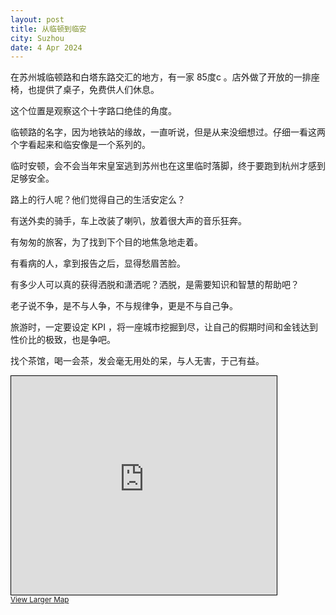 ```yaml
---
layout: post
title: 从临顿到临安
city: Suzhou
date: 4 Apr 2024
---
```


在苏州城临顿路和白塔东路交汇的地方，有一家 85度c 。店外做了开放的一排座椅，也提供了桌子，免费供人们休息。

这个位置是观察这个十字路口绝佳的角度。

临顿路的名字，因为地铁站的缘故，一直听说，但是从来没细想过。仔细一看这两个字看起来和临安像是一个系列的。

临时安顿，会不会当年宋皇室逃到苏州也在这里临时落脚，终于要跑到杭州才感到足够安全。

路上的行人呢？他们觉得自己的生活安定么？

有送外卖的骑手，车上改装了喇叭，放着很大声的音乐狂奔。

有匆匆的旅客，为了找到下个目的地焦急地走着。

有看病的人，拿到报告之后，显得愁眉苦脸。

有多少人可以真的获得洒脱和潇洒呢？洒脱，是需要知识和智慧的帮助吧？

老子说不争，是不与人争，不与规律争，更是不与自己争。

旅游时，一定要设定 KPI ，将一座城市挖掘到尽，让自己的假期时间和金钱达到性价比的极致，也是争吧。

找个茶馆，喝一会茶，发会毫无用处的呆，与人无害，于己有益。

<iframe width="425" height="350" src="https://www.openstreetmap.org/export/embed.html?bbox=120.6221178174019%2C31.319419338118816%2C120.62565833330156%2C31.321515913531506&amp;layer=mapnik" style="border: 1px solid black"></iframe><br/><small><a href="https://www.openstreetmap.org/#map=19/31.32047/120.62389&amp;layers=N">View Larger Map</a></small>
